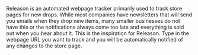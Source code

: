 Releason is an automated webpage tracker primarily used to track store pages for new drops. While most companies have newsletters that will send you emails
when they drop new items, many smaller businesses do not have this or the notifications always come too late and everything is sold out when you hear 
about it. This is the inspiration for Releason. Type in the webpage URL you want to track and you will be automatically notified of any changes to the 
store page.
